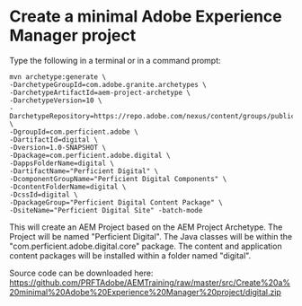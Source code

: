 # Create a minimal Adobe Experience Manager project

Type the following in a terminal or in a command prompt:

```shell
mvn archetype:generate \
-DarchetypeGroupId=com.adobe.granite.archetypes \
-DarchetypeArtifactId=aem-project-archetype \
-DarchetypeVersion=10 \
-DarchetypeRepository=https://repo.adobe.com/nexus/content/groups/public/ \
-DgroupId=com.perficient.adobe \
-DartifactId=digital \
-Dversion=1.0-SNAPSHOT \
-Dpackage=com.perficient.adobe.digital \
-DappsFolderName=digital \
-DartifactName="Perficient Digital" \
-DcomponentGroupName="Perficient Digital Components" \
-DcontentFolderName=digital \
-DcssId=digital \
-DpackageGroup="Perficient Digital Content Package" \
-DsiteName="Perficient Digital Site" -batch-mode
```

This will create an AEM Project based on the AEM Project Archetype.  The Project will be named "Perficient Digital".  The Java classes will be within the "com.perficient.adobe.digital.core" package.  The content and application content packages will be installed within a folder named "digital".

Source code can be downloaded here: https://github.com/PRFTAdobe/AEMTraining/raw/master/src/Create%20a%20minimal%20Adobe%20Experience%20Manager%20project/digital.zip
